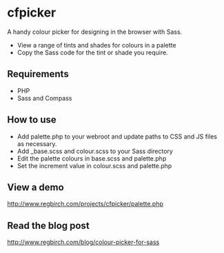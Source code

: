 cfpicker
========

A handy colour picker for designing in the browser with Sass.
- View a range of tints and shades for colours in a palette
- Copy the Sass code for the tint or shade you require.

Requirements
------------

- PHP
- Sass and Compass

How to use
------------------------------

- Add palette.php to your webroot and update paths to CSS and JS files as necessary.
- Add _base.scss and colour.scss to your Sass directory
- Edit the palette colours in base.scss and palette.php
- Set the increment value in colour.scss and palette.php

View a demo
-----------

http://www.regbirch.com/projects/cfpicker/palette.php

Read the blog post
------------------

http://www.regbirch.com/blog/colour-picker-for-sass


